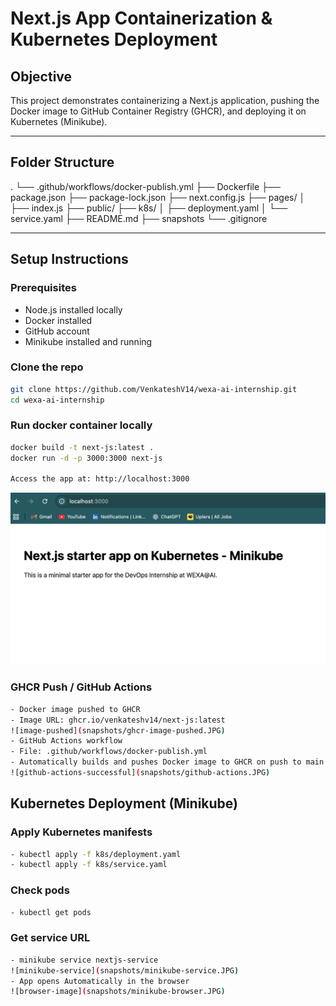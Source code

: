 # Next.js App Containerization & Kubernetes Deployment

## Objective
This project demonstrates containerizing a Next.js application, pushing the Docker image to GitHub Container Registry (GHCR), and deploying it on Kubernetes (Minikube).

---

## Folder Structure
.
└── .github/workflows/docker-publish.yml
├── Dockerfile
├── package.json
├── package-lock.json
├── next.config.js
├── pages/
│ ├── index.js
├── public/
├── k8s/
│ ├── deployment.yaml
│ └── service.yaml
├── README.md
├── snapshots
└── .gitignore

---

## Setup Instructions

### Prerequisites
- Node.js installed locally
- Docker installed
- GitHub account
- Minikube installed and running

### Clone the repo
```bash
git clone https://github.com/VenkateshV14/wexa-ai-internship.git
cd wexa-ai-internship
```
### Run docker container locally
```bash
docker build -t next-js:latest .
docker run -d -p 3000:3000 next-js

Access the app at: http://localhost:3000
```
![localhost](snapshots/localhost.JPG)
### GHCR Push / GitHub Actions

```bash
- Docker image pushed to GHCR
- Image URL: ghcr.io/venkateshv14/next-js:latest
![image-pushed](snapshots/ghcr-image-pushed.JPG)
- GitHub Actions workflow
- File: .github/workflows/docker-publish.yml
- Automatically builds and pushes Docker image to GHCR on push to main branch
![github-actions-successful](snapshots/github-actions.JPG)
```

## Kubernetes Deployment (Minikube)
### Apply Kubernetes manifests
```bash
- kubectl apply -f k8s/deployment.yaml
- kubectl apply -f k8s/service.yaml
```
### Check pods
```bash
- kubectl get pods
```
### Get service URL
```bash
- minikube service nextjs-service
![minikube-service](snapshots/minikube-service.JPG)
- App opens Automatically in the browser
![browser-image](snapshots/minikube-browser.JPG)
```









